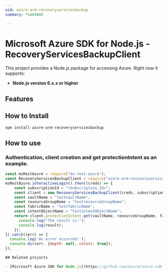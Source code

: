 ```yaml
---
uid: azure-arm-recoveryservicesbackup
summary: *content

---
```

# Microsoft Azure SDK for Node.js - RecoveryServicesBackupClient
This project provides a Node.js package for accessing Azure. Right now it supports:
- **Node.js version 6.x.x or higher**

## Features


## How to Install

```bash
npm install azure-arm-recoveryservicesbackup
```

## How to use

### Authentication, client creation and get protectionIntent as an example.

```javascript
const msRestAzure = require("ms-rest-azure");
const RecoveryServicesBackupClient = require("azure-arm-recoveryservicesbackup");
msRestAzure.interactiveLogin().then((creds) => {
    const subscriptionId = "<Subscription_Id>";
    const client = new RecoveryServicesBackupClient(creds, subscriptionId);
    const vaultName = "testvaultName";
    const resourceGroupName = "testresourceGroupName";
    const fabricName = "testfabricName";
    const intentObjectName = "testintentObjectName";
    return client.protectionIntent.get(vaultName, resourceGroupName, fabricName, intentObjectName).then((result) => {
      console.log("The result is:");
      console.log(result);
    });
}).catch((err) => {
  console.log('An error occurred:');
  console.dir(err, {depth: null, colors: true});
});

## Related projects

- [Microsoft Azure SDK for Node.js](https://github.com/Azure/azure-sdk-for-node)
